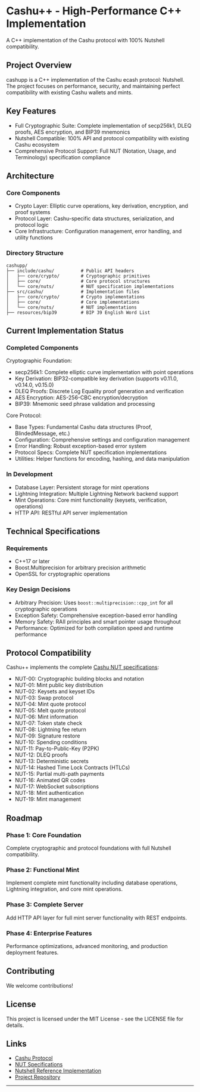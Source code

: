 # Cashu++ - High-Performance C++ Implementation

A C++ implementation of the Cashu protocol with 100% Nutshell compatibility.

## Project Overview

cashupp is a C++ implementation of the Cashu ecash protocol: Nutshell. The project focuses on performance, security, and maintaining perfect compatibility with existing Cashu wallets and mints.

## Key Features

- Full Cryptographic Suite: Complete implementation of secp256k1, DLEQ proofs, AES encryption, and BIP39 mnemonics
- Nutshell Compatible: 100% API and protocol compatibility with existing Cashu ecosystem
- Comprehensive Protocol Support: Full NUT (Notation, Usage, and Terminology) specification compliance

## Architecture

### Core Components

- Crypto Layer: Elliptic curve operations, key derivation, encryption, and proof systems
- Protocol Layer: Cashu-specific data structures, serialization, and protocol logic
- Core Infrastructure: Configuration management, error handling, and utility functions

### Directory Structure

```
cashupp/
├── include/cashu/          # Public API headers
│   ├── core/crypto/        # Cryptographic primitives
│   ├── core/               # Core protocol structures
│   └── core/nuts/          # NUT specification implementations
├── src/cashu/              # Implementation files
│   ├── core/crypto/        # Crypto implementations
│   ├── core/               # Core implementations
│   └── core/nuts/          # NUT implementations
├── resources/bip39         # BIP 39 English Word List

```

## Current Implementation Status

### Completed Components

Cryptographic Foundation:
- secp256k1: Complete elliptic curve implementation with point operations
- Key Derivation: BIP32-compatible key derivation (supports v0.11.0, v0.14.0, v0.15.0)
- DLEQ Proofs: Discrete Log Equality proof generation and verification
- AES Encryption: AES-256-CBC encryption/decryption
- BIP39: Mnemonic seed phrase validation and processing

Core Protocol:
- Base Types: Fundamental Cashu data structures (Proof, BlindedMessage, etc.)
- Configuration: Comprehensive settings and configuration management
- Error Handling: Robust exception-based error system
- Protocol Specs: Complete NUT specification implementations
- Utilities: Helper functions for encoding, hashing, and data manipulation

### In Development

- Database Layer: Persistent storage for mint operations
- Lightning Integration: Multiple Lightning Network backend support
- Mint Operations: Core mint functionality (keysets, verification, operations)
- HTTP API: RESTful API server implementation

## Technical Specifications

### Requirements

- C++17 or later
- Boost.Multiprecision for arbitrary precision arithmetic
- OpenSSL for cryptographic operations

### Key Design Decisions

- Arbitrary Precision: Uses `boost::multiprecision::cpp_int` for all cryptographic operations
- Exception Safety: Comprehensive exception-based error handling
- Memory Safety: RAII principles and smart pointer usage throughout
- Performance: Optimized for both compilation speed and runtime performance

## Protocol Compatibility

Cashu++ implements the complete [Cashu NUT specifications](https://github.com/cashubtc/nuts):

- NUT-00: Cryptographic building blocks and notation
- NUT-01: Mint public key distribution
- NUT-02: Keysets and keyset IDs  
- NUT-03: Swap protocol
- NUT-04: Mint quote protocol
- NUT-05: Melt quote protocol
- NUT-06: Mint information
- NUT-07: Token state check
- NUT-08: Lightning fee return
- NUT-09: Signature restore
- NUT-10: Spending conditions
- NUT-11: Pay-to-Public-Key (P2PK)
- NUT-12: DLEQ proofs
- NUT-13: Deterministic secrets
- NUT-14: Hashed Time Lock Contracts (HTLCs)
- NUT-15: Partial multi-path payments
- NUT-16: Animated QR codes
- NUT-17: WebSocket subscriptions
- NUT-18: Mint authentication
- NUT-19: Mint management

## Roadmap

### Phase 1: Core Foundation
Complete cryptographic and protocol foundations with full Nutshell compatibility.

### Phase 2: Functional Mint
Implement complete mint functionality including database operations, Lightning integration, and core mint operations.

### Phase 3: Complete Server
Add HTTP API layer for full mint server functionality with REST endpoints.

### Phase 4: Enterprise Features
Performance optimizations, advanced monitoring, and production deployment features.

## Contributing

We welcome contributions!

## License

This project is licensed under the MIT License - see the LICENSE file for details.

## Links

- [Cashu Protocol](https://cashu.space/)
- [NUT Specifications](https://github.com/cashubtc/nuts)
- [Nutshell Reference Implementation](https://github.com/cashubtc/nutshell)
- [Project Repository](https://github.com/Forte11Cuba/cashupp)

---
